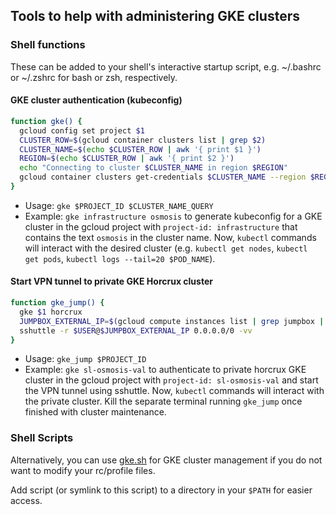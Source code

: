 ## Tools to help with administering GKE clusters

### Shell functions

These can be added to your shell's interactive startup script, e.g. ~/.bashrc or ~/.zshrc for bash or zsh, respectively.

#### GKE cluster authentication (kubeconfig)
```bash
function gke() {
  gcloud config set project $1
  CLUSTER_ROW=$(gcloud container clusters list | grep $2)
  CLUSTER_NAME=$(echo $CLUSTER_ROW | awk '{ print $1 }')
  REGION=$(echo $CLUSTER_ROW | awk '{ print $2 }')
  echo "Connecting to cluster $CLUSTER_NAME in region $REGION"
  gcloud container clusters get-credentials $CLUSTER_NAME --region $REGION
}
```

- Usage: `gke $PROJECT_ID $CLUSTER_NAME_QUERY`
- Example: `gke infrastructure osmosis` to generate kubeconfig for a GKE cluster in the gcloud project with `project-id: infrastructure` that contains the text `osmosis` in the cluster name. Now, `kubectl` commands will interact with the desired cluster (e.g. `kubectl get nodes`, `kubectl get pods`, `kubectl logs --tail=20 $POD_NAME`).

#### Start VPN tunnel to private GKE Horcrux cluster

```bash
function gke_jump() {
  gke $1 horcrux
  JUMPBOX_EXTERNAL_IP=$(gcloud compute instances list | grep jumpbox | awk '{ print $5}')
  sshuttle -r $USER@$JUMPBOX_EXTERNAL_IP 0.0.0.0/0 -vv
}
```

- Usage: `gke_jump $PROJECT_ID`
- Example: `gke sl-osmosis-val` to authenticate to private horcrux GKE cluster in the gcloud project with `project-id: sl-osmosis-val` and start the VPN tunnel using sshuttle. Now, `kubectl` commands will interact with the private cluster. Kill the separate terminal running `gke_jump` once finished with cluster maintenance.

### Shell Scripts

Alternatively, you can use [gke.sh](../scripts/gke.sh) for GKE cluster management if you do not want to modify your rc/profile files.

Add script (or symlink to this script) to a directory in your `$PATH` for easier access.
